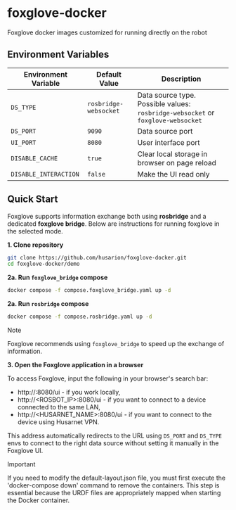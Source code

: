 # foxglove-docker

Foxglove docker images customized for running directly on the robot

## Environment Variables

| Environment Variable  | Default Value         | Description                                                                      |
| --------------------- | --------------------- | -------------------------------------------------------------------------------- |
| `DS_TYPE`             | `rosbridge-websocket` | Data source type. Possible values: `rosbridge-websocket` or `foxglove-websocket` |
| `DS_PORT`             | `9090`                | Data source port                                                                 |
| `UI_PORT`             | `8080`                | User interface port                                                              |
| `DISABLE_CACHE`       | `true`                | Clear local storage in browser on page reload                                    |
| `DISABLE_INTERACTION` | `false`               | Make the UI read only                                                            |

## Quick Start

Foxglove supports information exchange both using **rosbridge** and a dedicated **foxglove bridge**. Below are instructions for running foxglove in the selected mode.

**1. Clone repository**

```bash
git clone https://github.com/husarion/foxglove-docker.git
cd foxglove-docker/demo
```

**2a. Run `foxglove_bridge` compose**

```bash
docker compose -f compose.foxglove_bridge.yaml up -d
```

**2a. Run `rosbridge` compose**

```bash
docker compose -f compose.rosbridge.yaml up -d
```

> [!NOTE]
> Foxglove recommends using `foxglove_bridge` to speed up the exchange of information.

**3. Open the Foxglove application in a browser**

To access Foxglove, input the following in your browser's search bar:

- http://<localhost>:8080/ui - if you work locally,
- http://<ROSBOT_IP>:8080/ui - if you want to connect to a device connected to the same LAN,
- http://<HUSARNET_NAME>:8080/ui - if you want to connect to the device using Husarnet VPN.

This address automatically redirects to the URL using `DS_PORT` and `DS_TYPE` envs to connect to the right data source without setting it manually in the Foxglove UI.

> [!IMPORTANT]
> If you need to modify the default-layout.json file, you must first execute the 'docker-compose down' command to remove the containers. This step is essential because the URDF files are appropriately mapped when starting the Docker container.
